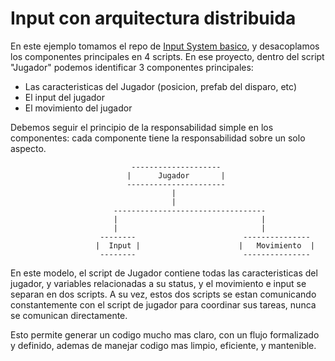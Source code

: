 # Input con arquitectura distribuida
En este ejemplo tomamos el repo de [Input System basico](https://github.com/Programacion-III-Unity/Input-System-Basico), y desacoplamos los componentes principales en 4 scripts.
En ese proyecto, dentro del script "Jugador" podemos identificar 3 componentes principales:
- Las caracteristicas del Jugador (posicion, prefab del disparo, etc)
- El input del jugador
- El movimiento del jugador

Debemos seguir el principio de la responsabilidad simple en los componentes: cada componente tiene la responsabilidad sobre un solo aspecto.

				               --------------------
				              |      Jugador       |
				              ----------------------
				                        |
				                        |
						   ----------------------------------
					       |       							|
					       |								|
						--------						---------------
					   |  Input | 					   |   Movimiento  |
						--------						---------------
							

En este modelo, el script de Jugador contiene todas las caracteristicas del jugador, y variables relacionadas a su status, y el movimiento e input se separan en dos scripts.
A su vez, estos dos scripts se estan comunicando constantemente con el script de jugador para coordinar sus tareas, nunca se comunican directamente.

Esto permite generar un codigo mucho mas claro, con un flujo formalizado y definido, ademas de manejar codigo mas limpio, eficiente, y mantenible.
